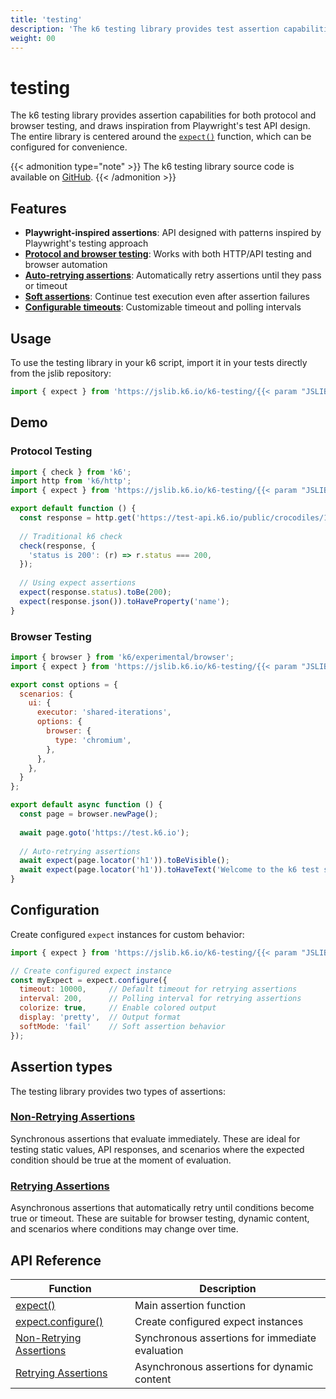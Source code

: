 ```yaml
---
title: 'testing'
description: 'The k6 testing library provides test assertion capabilities for both protocol and browser testing.'
weight: 00
---
```


# testing

The k6 testing library provides assertion capabilities for both protocol and browser testing, and draws inspiration from Playwright's test API design. The entire library is centered around the [`expect()`](https://grafana.com/docs/k6/<K6_VERSION>/javascript-api/jslib/testing/expect) function, which can be configured for convenience.

{{< admonition type="note" >}}
The k6 testing library source code is available on [GitHub](https://github.com/grafana/k6-jslib-testing).
{{< /admonition >}}

## Features

- **Playwright-inspired assertions**: API designed with patterns inspired by Playwright's testing approach
- **[Protocol and browser testing](#demo)**: Works with both HTTP/API testing and browser automation
- **[Auto-retrying assertions](https://grafana.com/docs/k6/<K6_VERSION>/javascript-api/jslib/testing/expect#retrying-assertions)**: Automatically retry assertions until they pass or timeout
- **[Soft assertions](https://grafana.com/docs/k6/<K6_VERSION>/javascript-api/jslib/testing/expect#soft-assertions)**: Continue test execution even after assertion failures
- **[Configurable timeouts](https://grafana.com/docs/k6/<K6_VERSION>/javascript-api/jslib/testing/configure)**: Customizable timeout and polling intervals

## Usage

To use the testing library in your k6 script, import it in your tests directly from the jslib repository:

<!-- md-k6:skip -->

```javascript
import { expect } from 'https://jslib.k6.io/k6-testing/{{< param "JSLIB_TESTING_VERSION" >}}/index.js';
```

## Demo

### Protocol Testing

<!-- md-k6:skip -->

```javascript
import { check } from 'k6';
import http from 'k6/http';
import { expect } from 'https://jslib.k6.io/k6-testing/{{< param "JSLIB_TESTING_VERSION" >}}/index.js';

export default function () {
  const response = http.get('https://test-api.k6.io/public/crocodiles/1/');
  
  // Traditional k6 check
  check(response, {
    'status is 200': (r) => r.status === 200,
  });
  
  // Using expect assertions
  expect(response.status).toBe(200);
  expect(response.json()).toHaveProperty('name');
}
```

### Browser Testing

<!-- md-k6:skip -->

```javascript
import { browser } from 'k6/experimental/browser';
import { expect } from 'https://jslib.k6.io/k6-testing/{{< param "JSLIB_TESTING_VERSION" >}}/index.js';

export const options = {
  scenarios: {
    ui: {
      executor: 'shared-iterations',
      options: {
        browser: {
          type: 'chromium',
        },
      },
    },
  }
};

export default async function () {
  const page = browser.newPage();
  
  await page.goto('https://test.k6.io');
  
  // Auto-retrying assertions
  await expect(page.locator('h1')).toBeVisible();
  await expect(page.locator('h1')).toHaveText('Welcome to the k6 test site');
}
```

## Configuration

Create configured `expect` instances for custom behavior:

<!-- md-k6:skip -->

```javascript
import { expect } from 'https://jslib.k6.io/k6-testing/{{< param "JSLIB_TESTING_VERSION" >}}/index.js';

// Create configured expect instance
const myExpect = expect.configure({
  timeout: 10000,     // Default timeout for retrying assertions
  interval: 200,      // Polling interval for retrying assertions
  colorize: true,     // Enable colored output
  display: 'pretty',  // Output format
  softMode: 'fail'    // Soft assertion behavior
});
```

## Assertion types

The testing library provides two types of assertions:

### [Non-Retrying Assertions](https://grafana.com/docs/k6/<K6_VERSION>/javascript-api/jslib/testing/non-retrying-assertions/)

Synchronous assertions that evaluate immediately. These are ideal for testing static values, API responses, and scenarios where the expected condition should be true at the moment of evaluation.

### [Retrying Assertions](https://grafana.com/docs/k6/<K6_VERSION>/javascript-api/jslib/testing/retrying-assertions/)

Asynchronous assertions that automatically retry until conditions become true or timeout. These are suitable for browser testing, dynamic content, and scenarios where conditions may change over time.

## API Reference

| Function | Description |
| --- | --- |
| [expect()](https://grafana.com/docs/k6/<K6_VERSION>/javascript-api/jslib/testing/expect) | Main assertion function |
| [expect.configure()](https://grafana.com/docs/k6/<K6_VERSION>/javascript-api/jslib/testing/configure) | Create configured expect instances |
| [Non-Retrying Assertions](https://grafana.com/docs/k6/<K6_VERSION>/javascript-api/jslib/testing/non-retrying-assertions) | Synchronous assertions for immediate evaluation |
| [Retrying Assertions](https://grafana.com/docs/k6/<K6_VERSION>/javascript-api/jslib/testing/retrying-assertions) | Asynchronous assertions for dynamic content |